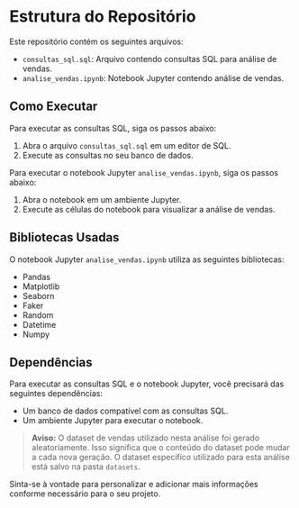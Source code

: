 # Estrutura do Repositório

Este repositório contém os seguintes arquivos:

- `consultas_sql.sql`: Arquivo contendo consultas SQL para análise de vendas.
- `analise_vendas.ipynb`: Notebook Jupyter contendo análise de vendas.

## Como Executar

Para executar as consultas SQL, siga os passos abaixo:
1. Abra o arquivo `consultas_sql.sql` em um editor de SQL.
2. Execute as consultas no seu banco de dados.

Para executar o notebook Jupyter `analise_vendas.ipynb`, siga os passos abaixo:
1. Abra o notebook em um ambiente Jupyter.
2. Execute as células do notebook para visualizar a análise de vendas.

## Bibliotecas Usadas

O notebook Jupyter `analise_vendas.ipynb` utiliza as seguintes bibliotecas:
- Pandas
- Matplotlib
- Seaborn
- Faker
- Random
- Datetime
- Numpy

## Dependências

Para executar as consultas SQL e o notebook Jupyter, você precisará das seguintes dependências:
- Um banco de dados compatível com as consultas SQL.
- Um ambiente Jupyter para executar o notebook.

> **Aviso:** O dataset de vendas utilizado nesta análise foi gerado aleatoriamente. Isso significa que o conteúdo do dataset pode mudar a cada nova geração. O dataset específico utilizado para esta análise está salvo na pasta `datasets`.




Sinta-se à vontade para personalizar e adicionar mais informações conforme necessário para o seu projeto.
